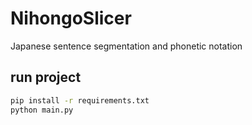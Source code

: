 # NihongoSlicer
Japanese sentence segmentation and phonetic notation
## run project
```bash
pip install -r requirements.txt
python main.py
```
